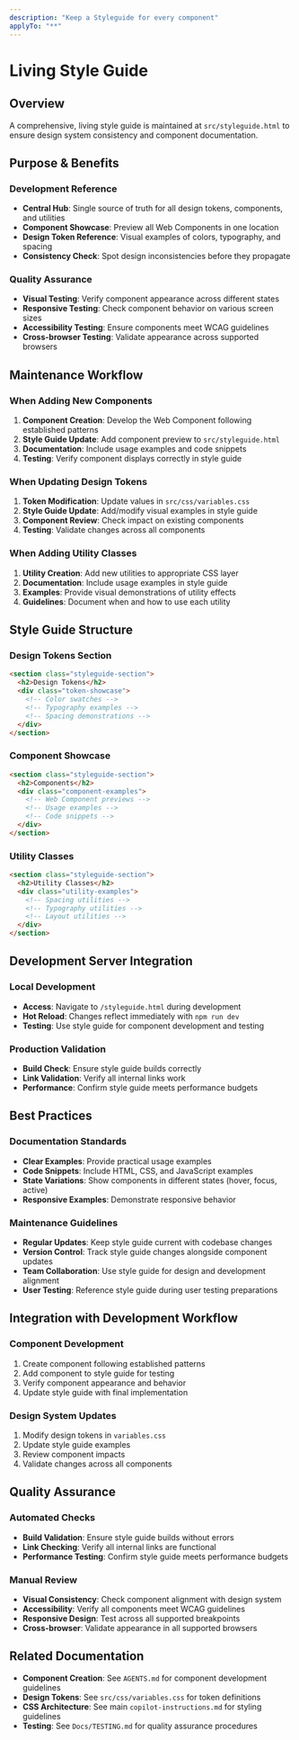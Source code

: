 ```yaml
---
description: "Keep a Styleguide for every component"
applyTo: "**"
---
```


# Living Style Guide

## Overview

A comprehensive, living style guide is maintained at `src/styleguide.html` to ensure design system consistency and component documentation.

## Purpose & Benefits

### Development Reference

- **Central Hub**: Single source of truth for all design tokens, components, and utilities
- **Component Showcase**: Preview all Web Components in one location
- **Design Token Reference**: Visual examples of colors, typography, and spacing
- **Consistency Check**: Spot design inconsistencies before they propagate

### Quality Assurance

- **Visual Testing**: Verify component appearance across different states
- **Responsive Testing**: Check component behavior on various screen sizes
- **Accessibility Testing**: Ensure components meet WCAG guidelines
- **Cross-browser Testing**: Validate appearance across supported browsers

## Maintenance Workflow

### When Adding New Components

1. **Component Creation**: Develop the Web Component following established patterns
2. **Style Guide Update**: Add component preview to `src/styleguide.html`
3. **Documentation**: Include usage examples and code snippets
4. **Testing**: Verify component displays correctly in style guide

### When Updating Design Tokens

1. **Token Modification**: Update values in `src/css/variables.css`
2. **Style Guide Update**: Add/modify visual examples in style guide
3. **Component Review**: Check impact on existing components
4. **Testing**: Validate changes across all components

### When Adding Utility Classes

1. **Utility Creation**: Add new utilities to appropriate CSS layer
2. **Documentation**: Include usage examples in style guide
3. **Examples**: Provide visual demonstrations of utility effects
4. **Guidelines**: Document when and how to use each utility

## Style Guide Structure

### Design Tokens Section

```html
<section class="styleguide-section">
  <h2>Design Tokens</h2>
  <div class="token-showcase">
    <!-- Color swatches -->
    <!-- Typography examples -->
    <!-- Spacing demonstrations -->
  </div>
</section>
```

### Component Showcase

```html
<section class="styleguide-section">
  <h2>Components</h2>
  <div class="component-examples">
    <!-- Web Component previews -->
    <!-- Usage examples -->
    <!-- Code snippets -->
  </div>
</section>
```

### Utility Classes

```html
<section class="styleguide-section">
  <h2>Utility Classes</h2>
  <div class="utility-examples">
    <!-- Spacing utilities -->
    <!-- Typography utilities -->
    <!-- Layout utilities -->
  </div>
</section>
```

## Development Server Integration

### Local Development

- **Access**: Navigate to `/styleguide.html` during development
- **Hot Reload**: Changes reflect immediately with `npm run dev`
- **Testing**: Use style guide for component development and testing

### Production Validation

- **Build Check**: Ensure style guide builds correctly
- **Link Validation**: Verify all internal links work
- **Performance**: Confirm style guide meets performance budgets

## Best Practices

### Documentation Standards

- **Clear Examples**: Provide practical usage examples
- **Code Snippets**: Include HTML, CSS, and JavaScript examples
- **State Variations**: Show components in different states (hover, focus, active)
- **Responsive Examples**: Demonstrate responsive behavior

### Maintenance Guidelines

- **Regular Updates**: Keep style guide current with codebase changes
- **Version Control**: Track style guide changes alongside component updates
- **Team Collaboration**: Use style guide for design and development alignment
- **User Testing**: Reference style guide during user testing preparations

## Integration with Development Workflow

### Component Development

1. Create component following established patterns
2. Add component to style guide for testing
3. Verify component appearance and behavior
4. Update style guide with final implementation

### Design System Updates

1. Modify design tokens in `variables.css`
2. Update style guide examples
3. Review component impacts
4. Validate changes across all components

## Quality Assurance

### Automated Checks

- **Build Validation**: Ensure style guide builds without errors
- **Link Checking**: Verify all internal links are functional
- **Performance Testing**: Confirm style guide meets performance budgets

### Manual Review

- **Visual Consistency**: Check component alignment with design system
- **Accessibility**: Verify all components meet WCAG guidelines
- **Responsive Design**: Test across all supported breakpoints
- **Cross-browser**: Validate appearance in all supported browsers

## Related Documentation

- **Component Creation**: See `AGENTS.md` for component development guidelines
- **Design Tokens**: See `src/css/variables.css` for token definitions
- **CSS Architecture**: See main `copilot-instructions.md` for styling guidelines
- **Testing**: See `Docs/TESTING.md` for quality assurance procedures

